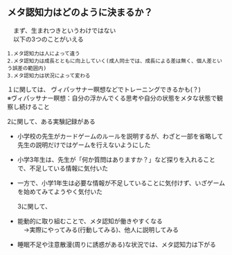 ## メタ認知力はどのように決まるか？			
　まず、生まれつきというわけではない			
　以下の3つのことがいえる
```
1.メタ認知力は人によって違う
2.メタ認知力は成長とともに向上していく(成人同士では、成長による差は無く、個人差という誤差の範囲内)
3.メタ認知力は状況によって変わる
```

  １に関しては、
  ヴィパッサナー瞑想などでトレーニングできるかも(？)  
		※ヴィパッサナー瞑想：自分の浮かんでくる思考や自分の状態をメタな状態で観察し続けること  

  2に関して、ある実験記録がある    
- 小学校の先生がカードゲームのルールを説明するが、わざと一部を省略して先生の説明だけではゲームを行えないようにした
- 小学3年生は、先生が「何か質問はありますか？」など探りを入れることで、不足している情報に気付いた
- 一方で、小学1年生は必要な情報が不足していることに気付けず、いざゲームを始めてみてようやく気付いた  


  3に関して、
- 能動的に取り組むことで、メタ認知が働きやすくなる  
　→実際にやってみる(行動してみる)、他人に説明してみる
- 睡眠不足や注意散漫(周りに誘惑がある)な状況では、メタ認知力は下がる
